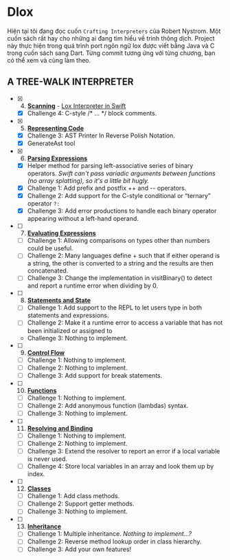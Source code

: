 # Dlox
Hiện tại tôi đang đọc cuốn `Crafting Interpreters` của Robert Nystrom. Một cuốn sách rất hay cho những ai đang tìm hiểu về trình thông dịch. Project này thực hiện trong quá trình port ngôn ngữ lox được viết bằng Java và C trong cuốn sách sang Dart. Từng commit tương ứng với từng chương, bạn có thể xem và cùng làm theo.


## A TREE-WALK INTERPRETER

- [x] 4.  [**Scanning**](http://www.craftinginterpreters.com/scanning.html) - [Lox Interpreter in Swift](http://alejandromp.com/blog/2017/1/30/lox-interpreter-in-swift/)
  - [x] Challenge 4: C-style /* ... */ block comments.

- [x] 5.  [**Representing Code**](http://www.craftinginterpreters.com/representing-code.html)
  - [x] Challenge 3: AST Printer In Reverse Polish Notation.
  - [x] GenerateAst tool

- [x] 6. [**Parsing Expressions**](http://www.craftinginterpreters.com/parsing-expressions.html) 
  - [x] Helper method for parsing left-associative series of binary operators. *Swift can't pass variadic arguments between functions (no array splatting), so it's a little bit hugly.*
  - [x] Challenge 1: Add prefix and postfix ++ and -- operators.
  - [x] Challenge 2: Add support for the C-style conditional or “ternary” operator `?:`
  - [x] Challenge 3: Add error productions to handle each binary operator appearing without a left-hand operand.

- [ ] 7. [**Evaluating Expressions**](http://www.craftinginterpreters.com/evaluating-expressions.html)
  - [ ] Challenge 1: Allowing comparisons on types other than numbers could be useful.
  - [ ] Challenge 2: Many languages define + such that if either operand is a string, the other is converted to a string and the results are then concatenated.
  - [ ] Challenge 3: Change the implementation in visitBinary() to detect and report a runtime error when dividing by 0. 

- [ ] 8. [**Statements and State**](http://www.craftinginterpreters.com/statements-and-state.html)
  - [ ] Challenge 1: Add support to the REPL to let users type in both statements and expressions.
  - [ ] Challenge 2: Make it a runtime error to access a variable that has not been initialized or assigned to
  - Challenge 3: Nothing to implement.

- [ ] 9. [**Control Flow**](http://www.craftinginterpreters.com/control-flow.html)
  - [ ] Challenge 1: Nothing to implement.
  - [ ] Challenge 2: Nothing to implement.
  - [ ] Challenge 3: Add support for break statements.

- [ ] 10. [**Functions**](http://www.craftinginterpreters.com/functions.html)
  - [ ] Challenge 1: Nothing to implement.
  - [ ] Challenge 2: Add anonymous function (lambdas) syntax.
  - [ ] Challenge 3: Nothing to implement.

- [ ] 11. [**Resolving and Binding**](http://www.craftinginterpreters.com/resolving-and-binding.html)
  - [ ] Challenge 1: Nothing to implement.
  - [ ] Challenge 2: Nothing to implement.
  - [ ] Challenge 3: Extend the resolver to report an error if a local variable is never used.
  - [ ] Challenge 4: Store local variables in an array and look them up by index.

- [ ] 12. [**Classes**](http://www.craftinginterpreters.com/classes.html)
  - [ ] Challenge 1: Add class methods.
  - [ ] Challenge 2: Support getter methods.
  - [ ] Challenge 3: Nothing to implement.

- [ ] 13. [**Inheritance**](http://www.craftinginterpreters.com/inheritance.html)
  - [ ] Challenge 1: Multiple inheritance. *Nothing to implement...?*
  - [ ] Challenge 2: Reverse method lookup order in class hierarchy.
  - [ ] Challenge 3: Add your own features!